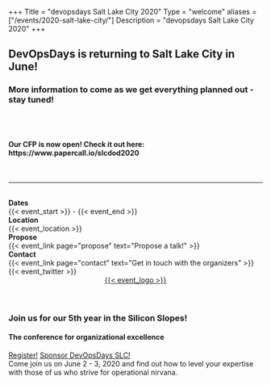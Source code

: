 +++
Title = "devopsdays Salt Lake City 2020"
Type = "welcome"
aliases = ["/events/2020-salt-lake-city/"]
Description = "devopsdays Salt Lake City 2020"
+++

<!-- <div style="text-align:center;">
  {{< event_logo >}}
</div> -->

<h2>DevOpsDays is returning to Salt Lake City in June!</h2>
<h3>More information to come as we get everything planned out - stay tuned!</h3>
<br><br>
<h4>Our CFP is now open! Check it out here: https://www.papercall.io/slcdod2020</h4>
<br><hr><br>
<div class="row">
    <div class="col-md-6">
        <div class="row">
            <div class="col-md-2"><strong>Dates</strong></div>
            <div class="col-md-8">{{< event_start >}} - {{< event_end >}}</div>
        </div>
        <!-- <div class="row">
            <div class="col-md-2"><strong>Schedule</strong></div>
            <div class="col-md-8">{{< event_link page="schedule" text="View the schedule!" >}}</div>
        </div> -->
        <div class="row">
            <div class="col-md-2"><strong>Location</strong></div>
            <div class="col-md-8">{{< event_location >}}</div>
        </div>
        <div class="row">
          <div class="col-md-2"><strong>Propose</strong></div>
          <div class="col-md-8">{{< event_link page="propose" text="Propose a talk!" >}}</div>
        </div>
        <!--<div class="row">
          <div class="col-md-2"><strong>Register</strong></div>
          <div class="col-md-8">{{< event_link page="registration" text="Register to attend the conference!" >}}</div>
        </div>-->
        <!--<div class = "row">
          <div class = "col-md-2"><strong>Program</strong></div>
          <div class = "col-md-8">View the {{< event_link page="program" text="program." >}}</div>
        </div>-->
        <!-- <div class = "row">
          <div class = "col-md-2"><strong>Speakers</strong></div>
          <div class = "col-md-8">Check out the {{< event_link page="speakers" text="speakers!" >}}</div>
        </div> -->
        <!--<div class="row">
          <div class="col-md-2"><strong>Sponsors</strong></div>
          <div class="col-md-8">{{< event_link page="sponsor" text="Sponsor the summit!" >}}</div>
        </div>-->
        <div class="row">
          <div class="col-md-2"><strong>Contact</strong></div>
          <div class="col-md-8">{{< event_link page="contact" text="Get in touch with the organizers" >}}</div>
        </div>
        <div class="row">
          <div class="col-md-2"></div>
          <div class="col-md-8">{{< event_twitter >}}</div>
        </div>
    </div>
    <div class="col-md-6">
        <div style="text-align:center;">
          <a href="http://slcdevopsdays.org">{{< event_logo >}}</a>
        </div>
    </div>
</div>
<br><br>
<h3>Join us for our 5th year in the Silicon Slopes!</h3>
<h4>The conference for organizational excellence</h4>
<a href="../registration" class="btn btn-info">Register!</a> <a href="../sponsor" class="btn btn-info">Sponsor DevOpsDays SLC!</a><br>
Come join us on June 2 - 3, 2020 and find out how to level your expertise with those of us who strive for operational nirvana.
<br>
<br>

